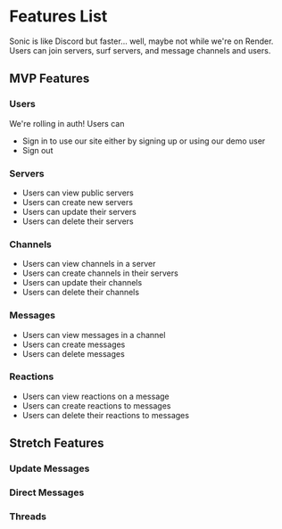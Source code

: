 # Features List
Sonic is like Discord but faster... well, maybe not while we're on Render. Users can join servers, surf servers, and message channels and users. 

## MVP Features

### Users
We're rolling in auth! Users can

* Sign in to use our site either by signing up or using our demo user
* Sign out

### Servers

* Users can view public servers
* Users can create new servers
* Users can update their servers
* Users can delete their servers

### Channels

* Users can view channels in a server 
* Users can create channels in their servers
* Users can update their channels
* Users can delete their channels

### Messages

* Users can view messages in a channel
* Users can create messages
* Users can delete messages

### Reactions

* Users can view reactions on a message
* Users can create reactions to messages
* Users can delete their reactions to messages

## Stretch Features

### Update Messages

### Direct Messages

### Threads
